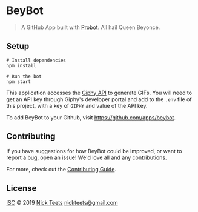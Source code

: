 # BeyBot

> A GitHub App built with [Probot](https://github.com/probot/probot). All hail Queen Beyoncé.

## Setup

```
# Install dependencies
npm install

# Run the bot
npm start
```

This application accesses the [Giphy API](https://developers.giphy.com/) to generate GIFs. You will need to get an API key through Giphy's developer portal and add to the `.env` file of this project, with a key of `GIPHY` and value of the API key. 

To add BeyBot to your Github, visit https://github.com/apps/beybot.

## Contributing

If you have suggestions for how BeyBot could be improved, or want to report a bug, open an issue! We'd love all and any contributions.

For more, check out the [Contributing Guide](CONTRIBUTING.md).

## License

[ISC](LICENSE) © 2019 [Nick Teets](https://github.com/nicktu12) <nickteets@gmail.com>
